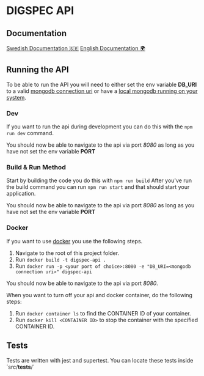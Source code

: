 # DIGSPEC API

## Documentation

[Swedish Documentation 🇸🇪](DOCUMENTATION-SE.md)
[English Documentation 🌍](DOCUMENTATION.md)

## Running the API
To be able to run the API you will need to either set the env variable **DB_URI** to a valid [mongodb connection uri](https://docs.mongodb.com/manual/reference/connection-string/) or have a [local mongodb running on your system](https://docs.mongodb.com/guides/server/install/).

### Dev
If you want to run the api during development you can do this with the `npm run dev` command.

You should now be able to navigate to the api via port *8080* as long as you have not set the env variable **PORT**

### Build & Run Method
Start by building the code you do this with  `npm run build` After you've run the build command you can run `npm run start` and that should start your application.

You should now be able to navigate to the api via port *8080* as long as you have not set the env variable **PORT**

### Docker
If you want  to use [docker](https://docs.docker.com/get-started/) you use the following steps.
1. Navigate to the root of this project folder.
2. Run `docker build -t digspec-api .`
3. Run `docker run -p <your port of choice>:8080 -e "DB_URI=<mongodb connection uri>" digspec-api`

You should now be able to navigate to the api via port *8080*.

When you want to turn off your api and docker container, do the following steps:
1. Run `docker container ls` to find the CONTAINER ID of your container.
2. Run `docker kill <CONTAINER ID>` to stop the container with the specified CONTAINER ID.

## Tests
Tests are written with jest and supertest. You can locate these tests inside ´src/__tests__/´
